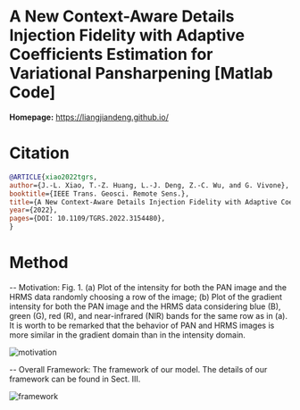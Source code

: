# A New Context-Aware Details Injection Fidelity with Adaptive Coefficients Estimation for Variational Pansharpening [Matlab Code]

**Homepage:** https://liangjiandeng.github.io/
 
# Citation
```bibtex
@ARTICLE{xiao2022tgrs,
author={J.-L. Xiao, T.-Z. Huang, L.-J. Deng, Z.-C. Wu, and G. Vivone},
booktitle={IEEE Trans. Geosci. Remote Sens.},
title={A New Context-Aware Details Injection Fidelity with Adaptive Coefficients Estimation for Variational Pansharpening},
year={2022},
pages={DOI: 10.1109/TGRS.2022.3154480},
}
```

# Method

-- Motivation: Fig. 1. (a) Plot of the intensity for both the PAN image and the HRMS data
randomly choosing a row of the image; (b) Plot of the gradient intensity for
both the PAN image and the HRMS data considering blue (B), green (G), red
(R), and near-infrared (NIR) bands for the same row as in (a). It is worth to
be remarked that the behavior of PAN and HRMS images is more similar in
the gradient domain than in the intensity domain.

![motivation](fig-to-showw/fig1.jpg)


-- Overall Framework: The framework of our model. The details of our framework can be found in Sect. III.

![framework](fig-to-showw/fig2.jpg)
